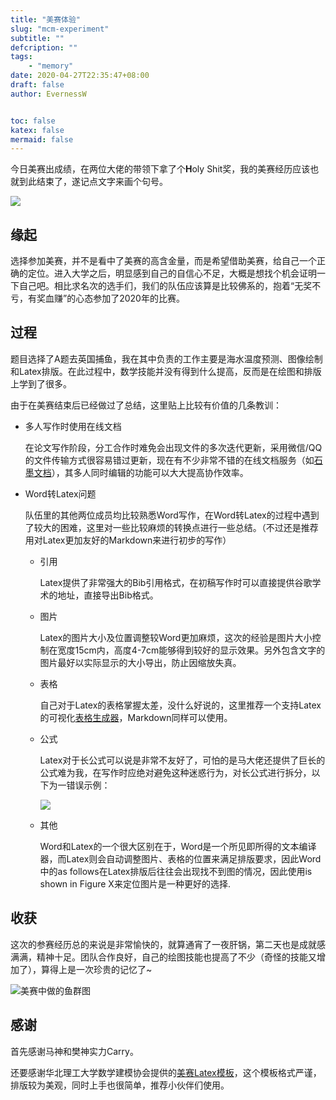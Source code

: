 ```yaml
---
title: "美赛体验"
slug: "mcm-experiment"
subtitle: ""
defcription: ""
tags:
    - "memory"
date: 2020-04-27T22:35:47+08:00
draft: false
author: EvernessW


toc: false
katex: false
mermaid: false
---
```


今日美赛出成绩，在两位大佬的带领下拿了个**H**oly Shit奖，我的美赛经历应该也就到此结束了，遂记点文字来画个句号。

![](https://awesome-image.oss-cn-beijing.aliyuncs.com/20200427224700.jpg)

## 缘起

选择参加美赛，并不是看中了美赛的高含金量，而是希望借助美赛，给自己一个正确的定位。进入大学之后，明显感到自己的自信心不足，大概是想找个机会证明一下自己吧。相比求名次的选手们，我们的队伍应该算是比较佛系的，抱着“无奖不亏，有奖血赚”的心态参加了2020年的比赛。

## 过程

题目选择了A题去英国捕鱼，我在其中负责的工作主要是海水温度预测、图像绘制和Latex排版。在此过程中，数学技能并没有得到什么提高，反而是在绘图和排版上学到了很多。

由于在美赛结束后已经做过了总结，这里贴上比较有价值的几条教训：

* 多人写作时使用在线文档

  在论文写作阶段，分工合作时难免会出现文件的多次迭代更新，采用微信/QQ的文件传输方式很容易错过更新，现在有不少非常不错的在线文档服务（如[石墨文档](https://shimo.im/welcome)），其多人同时编辑的功能可以大大提高协作效率。

* Word转Latex问题

  队伍里的其他两位成员均比较熟悉Word写作，在Word转Latex的过程中遇到了较大的困难，这里对一些比较麻烦的转换点进行一些总结。（不过还是推荐用对Latex更加友好的Markdown来进行初步的写作）

  * 引用

    Latex提供了非常强大的Bib引用格式，在初稿写作时可以直接提供谷歌学术的地址，直接导出Bib格式。

  * 图片

    Latex的图片大小及位置调整较Word更加麻烦，这次的经验是图片大小控制在宽度15cm内，高度4-7cm能够得到较好的显示效果。另外包含文字的图片最好以实际显示的大小导出，防止因缩放失真。

  * 表格

    自己对于Latex的表格掌握太差，没什么好说的，这里推荐一个支持Latex的可视化[表格生成器](http://www.tablesgenerator.com/)，Markdown同样可以使用。

  * 公式

    Latex对于长公式可以说是非常不友好了，可怕的是马大佬还提供了巨长的公式难为我，在写作时应绝对避免这种迷惑行为，对长公式进行拆分，以下为一错误示例：

    ![](https://awesome-image.oss-cn-beijing.aliyuncs.com/20200427230643.png)

  * 其他

    Word和Latex的一个很大区别在于，Word是一个所见即所得的文本编译器，而Latex则会自动调整图片、表格的位置来满足排版要求，因此Word中的as follows在Latex排版后往往会出现找不到图的情况，因此使用is shown in Figure X来定位图片是一种更好的选择.

## 收获

这次的参赛经历总的来说是非常愉快的，就算通宵了一夜肝锅，第二天也是成就感满满，精神十足。团队合作良好，自己的绘图技能也提高了不少（奇怪的技能又增加了），算得上是一次珍贵的记忆了~

![](https://awesome-image.oss-cn-beijing.aliyuncs.com/20200427231722.png "美赛中做的鱼群图")

## 感谢

首先感谢马神和樊神实力Carry。

还要感谢华北理工大学数学建模协会提供的[美赛Latex模板](https://github.com/muyuuuu/A-customized-MCM-LaTeX-template-based-on-ctexart)，这个模板格式严谨，排版较为美观，同时上手也很简单，推荐小伙伴们使用。